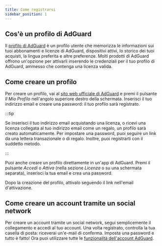 ```yaml
---
title: Come registrarsi
sidebar_position: 1
---
```


## Cos'è un profilo di AdGuard

Il [profilo di AdGuard](https://my.adguard.com/) è un profilo utente che memorizza le informazioni sui tuoi abbonamenti e licenze di AdGuard, dispositivi attivi, lo storico dei tuoi acquisti, la lingua preferita e altre preferenze. Molti prodotti di AdGuard offrono un'opzione per attivarli inserendo le credenziali per il tuo profilo di AdGuard, ammesso che contenga una licenza valida.

## Come creare un profilo

Per creare un profilo, vai al [sito web ufficiale di AdGuard](https://adguard.com/welcome.html) e premi il pulsante *Il Mio Profilo* nell'angolo superiore destro della schermata. Inserisci il tuo indirizzo email e creare una password: il tuo profilo sarà registrato.

:::tip

Se inserisci il tuo indirizzo email acquistando una licenza, o ricevi una licenza collegata al tuo indirizzo email come un regalo, un profilo sarà creato automaticamente. Per impostare una password, puoi seguire un link da una lettera transazionale o di regalo. Inoltre, puoi registrarti con il suddetto metodo.

:::

Puoi anche creare un profilo direttamente in un'app di AdGuard. Premi il pulsante *Accedi* o *Attiva* (nella sezione *Licenza* o su una schermata separata), inserisci la tua email e crea una password.

Dopo la creazione del profilo, attivalo seguendo il link nell'email d'attivazione.

## Come creare un account tramite un social network

Per creare un account tramite un social network, segui semplicemente il collegamento [](https://auth.adguard.com/login.html) e accedi al tuo account. Una volta registrato, controlla la tua casella di posta: riceverai un'e-mail di conferma. Imposta una password e tutto è fatto! Ora puoi utilizzare tutte le [funzionalità dell'account AdGuard](https://adguard.com/kb/general/account/features/).
